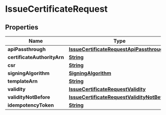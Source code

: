 

# IssueCertificateRequest


## Properties

| Name | Type | Description | Notes |
|------------ | ------------- | ------------- | -------------|
|**apiPassthrough** | [**IssueCertificateRequestApiPassthrough**](IssueCertificateRequestApiPassthrough.md) |  |  [optional] |
|**certificateAuthorityArn** | [**String**](String.md) |  |  |
|**csr** | [**String**](String.md) |  |  |
|**signingAlgorithm** | [**SigningAlgorithm**](SigningAlgorithm.md) |  |  |
|**templateArn** | [**String**](String.md) |  |  [optional] |
|**validity** | [**IssueCertificateRequestValidity**](IssueCertificateRequestValidity.md) |  |  |
|**validityNotBefore** | [**IssueCertificateRequestValidityNotBefore**](IssueCertificateRequestValidityNotBefore.md) |  |  [optional] |
|**idempotencyToken** | [**String**](String.md) |  |  [optional] |



